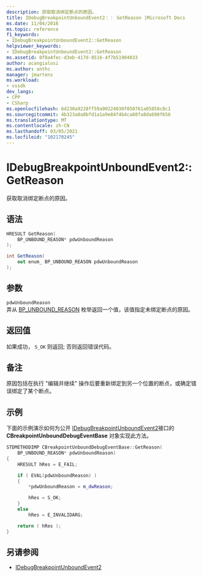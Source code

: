 ```yaml
---
description: 获取取消绑定断点的原因。
title: IDebugBreakpointUnboundEvent2：： GetReason |Microsoft Docs
ms.date: 11/04/2016
ms.topic: reference
f1_keywords:
- IDebugBreakpointUnboundEvent2::GetReason
helpviewer_keywords:
- IDebugBreakpointUnboundEvent2::GetReason
ms.assetid: 0f8a4fec-d3eb-417d-8516-4f7b51904033
author: acangialosi
ms.author: anthc
manager: jmartens
ms.workload:
- vssdk
dev_langs:
- CPP
- CSharp
ms.openlocfilehash: 6d230a9228ff59a90224030f050761a05858c8c1
ms.sourcegitcommit: 4b323a8a8bfd1a1a9e84f4b4ca88fa8da690f656
ms.translationtype: MT
ms.contentlocale: zh-CN
ms.lasthandoff: 03/05/2021
ms.locfileid: "102170245"
---
```

# <a name="idebugbreakpointunboundevent2getreason"></a>IDebugBreakpointUnboundEvent2::GetReason
获取取消绑定断点的原因。

## <a name="syntax"></a>语法

```cpp
HRESULT GetReason(
    BP_UNBOUND_REASON* pdwUnboundReason
);
```

```csharp
int GetReason(
    out enum_ BP_UNBOUND_REASON pdwUnboundReason
);
```

## <a name="parameters"></a>参数
`pdwUnboundReason`\
弄从 [BP_UNBOUND_REASON](../../../extensibility/debugger/reference/bp-unbound-reason.md) 枚举返回一个值，该值指定未绑定断点的原因。

## <a name="return-value"></a>返回值
如果成功， `S_OK` 则返回; 否则返回错误代码。

## <a name="remarks"></a>备注
原因包括在执行 "编辑并继续" 操作后要重新绑定到另一个位置的断点，或确定错误绑定了某个断点。

## <a name="example"></a>示例
下面的示例演示如何为公开 [IDebugBreakpointUnboundEvent2](../../../extensibility/debugger/reference/idebugbreakpointunboundevent2.md)接口的 **CBreakpointUnboundDebugEventBase** 对象实现此方法。

```cpp
STDMETHODIMP CBreakpointUnboundDebugEventBase::GetReason(
    BP_UNBOUND_REASON* pdwUnboundReason)
{
    HRESULT hRes = E_FAIL;

    if ( EVAL(pdwUnboundReason) )
    {
        *pdwUnboundReason = m_dwReason;

        hRes = S_OK;
    }
    else
        hRes = E_INVALIDARG;

    return ( hRes );
}
```

## <a name="see-also"></a>另请参阅
- [IDebugBreakpointUnboundEvent2](../../../extensibility/debugger/reference/idebugbreakpointunboundevent2.md)
